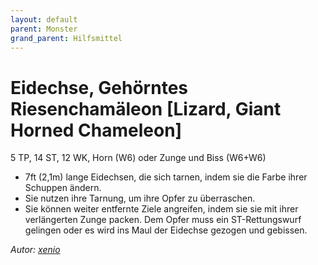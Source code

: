 ```yaml
---
layout: default
parent: Monster
grand_parent: Hilfsmittel
---
```


# Eidechse, Gehörntes Riesenchamäleon [Lizard, Giant Horned Chameleon]
5 TP, 14 ST, 12 WK, Horn (W6) oder Zunge und Biss (W6+W6)
- 7ft (2,1m) lange Eidechsen, die sich tarnen, indem sie die Farbe ihrer Schuppen ändern.
- Sie nutzen ihre Tarnung, um ihre Opfer zu überraschen.
- Sie können weiter entfernte Ziele angreifen, indem sie sie mit ihrer verlängerten Zunge packen. Dem Opfer muss ein ST-Rettungswurf gelingen oder es wird ins Maul der Eidechse gezogen und gebissen.

*Autor: [xenio](https://xenioinabottle.blogspot.com)*
